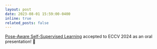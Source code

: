 ```yaml
---
layout: post
date: 2023-08-01 15:59:00-0400
inline: true
related_posts: false
---
```


[Pose-Aware Self-Supervised Learning](./trajSSL) accepted to ECCV 2024 as an oral presentation! 🎊
